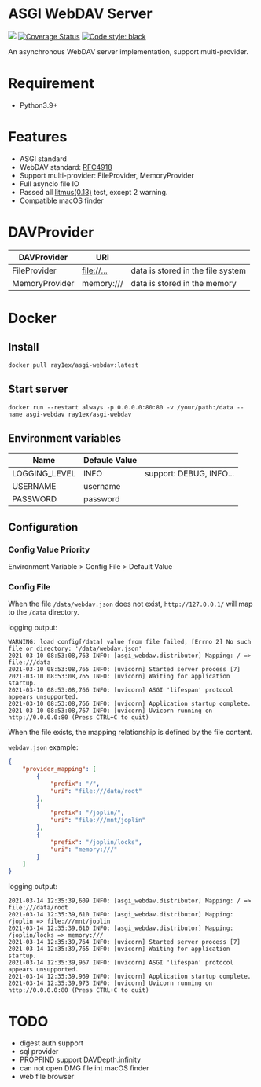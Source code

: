 # ASGI WebDAV Server

[![](https://travis-ci.org/rexzhang/asgi-webdav.svg?branch=main)](https://travis-ci.org/rexzhang/asgi-webdav)
[![Coverage Status](https://coveralls.io/repos/github/rexzhang/asgi-webdav/badge.svg?branch=main)](https://coveralls.io/github/rexzhang/asgi-webdav?branch=main)
[![Code style: black](https://img.shields.io/badge/code%20style-black-000000.svg)](https://github.com/psf/black)

An asynchronous WebDAV server implementation, support multi-provider.

# Requirement

- Python3.9+

# Features

- ASGI standard
- WebDAV standard: [RFC4918](https://www.ietf.org/rfc/rfc4918.txt)
- Support multi-provider: FileProvider, MemoryProvider
- Full asyncio file IO
- Passed all [litmus(0.13)](http://www.webdav.org/neon/litmus) test, except 2
  warning.
- Compatible macOS finder

# DAVProvider
| DAVProvider    | URI                                                         |                                   |
| -------------- | ----------------------------------------------------------- | --------------------------------- |
| FileProvider   | [file://...](https://en.wikipedia.org/wiki/File_URI_scheme) | data is stored in the file system |
| MemoryProvider | memory:///                                                  | data is stored in the memory      |

# Docker

## Install

```shell
docker pull ray1ex/asgi-webdav:latest
```

## Start server

```shell
docker run --restart always -p 0.0.0.0:80:80 -v /your/path:/data --name asgi-webdav ray1ex/asgi-webdav
```

## Environment variables

| Name          | Defaule Value |                         |
| ------------- | ------------- | ----------------------- |
| LOGGING_LEVEL | INFO          | support: DEBUG, INFO... |
| USERNAME      | username      |                         |
| PASSWORD      | password      |                         |

## Configuration

### Config Value Priority

Environment Variable > Config File > Default Value

### Config File

When the file `/data/webdav.json` does not exist, `http://127.0.0.1/` will map
to the `/data` directory.

logging output:

```text
WARNING: load config[/data] value from file failed, [Errno 2] No such file or directory: '/data/webdav.json'
2021-03-10 08:53:08,763 INFO: [asgi_webdav.distributor] Mapping: / => file:///data
2021-03-10 08:53:08,765 INFO: [uvicorn] Started server process [7]
2021-03-10 08:53:08,765 INFO: [uvicorn] Waiting for application startup.
2021-03-10 08:53:08,766 INFO: [uvicorn] ASGI 'lifespan' protocol appears unsupported.
2021-03-10 08:53:08,766 INFO: [uvicorn] Application startup complete.
2021-03-10 08:53:08,767 INFO: [uvicorn] Uvicorn running on http://0.0.0.0:80 (Press CTRL+C to quit)
```

When the file exists, the mapping relationship is defined by the file content.

`webdav.json` example:

```json
{
    "provider_mapping": [
        {
            "prefix": "/",
            "uri": "file:///data/root"
        },
        {
            "prefix": "/joplin/",
            "uri": "file:///mnt/joplin"
        },
        {
            "prefix": "/joplin/locks",
            "uri": "memory:///"
        }
    ]
}
```

logging output:

```text
2021-03-14 12:35:39,609 INFO: [asgi_webdav.distributor] Mapping: / => file:///data/root
2021-03-14 12:35:39,610 INFO: [asgi_webdav.distributor] Mapping: /joplin => file:///mnt/joplin
2021-03-14 12:35:39,610 INFO: [asgi_webdav.distributor] Mapping: /joplin/locks => memory:///
2021-03-14 12:35:39,764 INFO: [uvicorn] Started server process [7]
2021-03-14 12:35:39,765 INFO: [uvicorn] Waiting for application startup.
2021-03-14 12:35:39,967 INFO: [uvicorn] ASGI 'lifespan' protocol appears unsupported.
2021-03-14 12:35:39,969 INFO: [uvicorn] Application startup complete.
2021-03-14 12:35:39,973 INFO: [uvicorn] Uvicorn running on http://0.0.0.0:80 (Press CTRL+C to quit)
```

# TODO

- digest auth support
- sql provider
- PROPFIND support DAVDepth.infinity
- can not open DMG file int macOS finder
- web file browser
